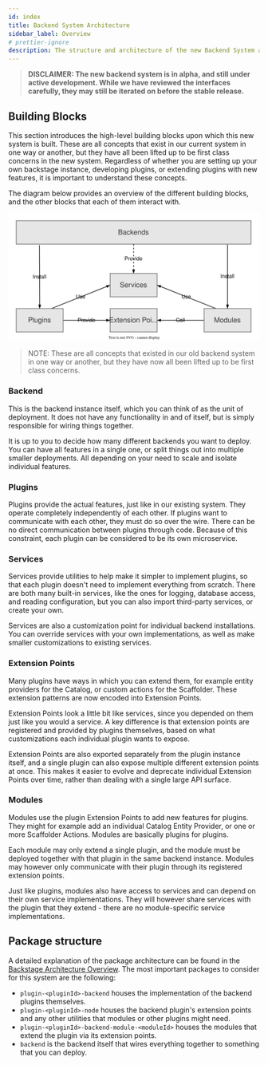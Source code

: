```yaml
---
id: index
title: Backend System Architecture
sidebar_label: Overview
# prettier-ignore
description: The structure and architecture of the new Backend System and its component parts
---
```


> **DISCLAIMER: The new backend system is in alpha, and still under active development. While we have reviewed the interfaces carefully, they may still be iterated on before the stable release.**

## Building Blocks

This section introduces the high-level building blocks upon which this new
system is built. These are all concepts that exist in our current system in one
way or another, but they have all been lifted up to be first class concerns in
the new system. Regardless of whether you are setting up your own backstage
instance, developing plugins, or extending plugins with new features, it is
important to understand these concepts.

The diagram below provides an overview of the different building blocks, and the other blocks that each of them interact with.

![backend system building blocks diagram](../../assets/backend-system/architecture-building-blocks.drawio.svg)

> NOTE: These are all concepts that existed in our old backend system in one way or another, but they have now all been lifted up to be first class concerns.

### Backend

This is the backend instance itself, which you can think of as the unit of deployment. It does not have any functionality in and of itself, but is simply responsible for wiring things together.

It is up to you to decide how many different backends you want to deploy. You can have all features in a single one, or split things out into multiple smaller deployments. All depending on your need to scale and isolate individual features.

### Plugins

Plugins provide the actual features, just like in our existing system. They operate completely independently of each other. If plugins want to communicate with each other, they must do so over the wire. There can be no direct communication between plugins through code. Because of this constraint, each plugin can be considered to be its own microservice.

### Services

Services provide utilities to help make it simpler to implement plugins, so that each plugin doesn't need to implement everything from scratch. There are both many built-in services, like the ones for logging, database access, and reading configuration, but you can also import third-party services, or create your own.

Services are also a customization point for individual backend installations. You can override services with your own implementations, as well as make smaller customizations to existing services.

### Extension Points

Many plugins have ways in which you can extend them, for example entity providers for the Catalog, or custom actions for the Scaffolder. These extension patterns are now encoded into Extension Points.

Extension Points look a little bit like services, since you depended on them just like you would a service. A key difference is that extension points are registered and provided by plugins themselves, based on what customizations each individual plugin wants to expose.

Extension Points are also exported separately from the plugin instance itself, and a single plugin can also expose multiple different extension points at once. This makes it easier to evolve and deprecate individual Extension Points over time, rather than dealing with a single large API surface.

### Modules

Modules use the plugin Extension Points to add new features for plugins. They might for example add an individual Catalog Entity Provider, or one or more Scaffolder Actions. Modules are basically plugins for plugins.

Each module may only extend a single plugin, and the module must be deployed together with that plugin in the same backend instance. Modules may however only communicate with their plugin through its registered extension points.

Just like plugins, modules also have access to services and can depend on their own service implementations. They will however share services with the plugin that they extend - there are no module-specific service implementations.

## Package structure

A detailed explanation of the package architecture can be found in the
[Backstage Architecture
Overview](../../overview/architecture-overview.md#package-architecture). The
most important packages to consider for this system are the following:

- `plugin-<pluginId>-backend` houses the implementation of the backend plugins
  themselves.
- `plugin-<pluginId>-node` houses the backend plugin's extension points and any other utilities
  that modules or other plugins might need.
- `plugin-<pluginId>-backend-module-<moduleId>` houses the modules that extend
  the plugin via its extension points.
- `backend` is the backend itself that wires everything together to something
  that you can deploy.
